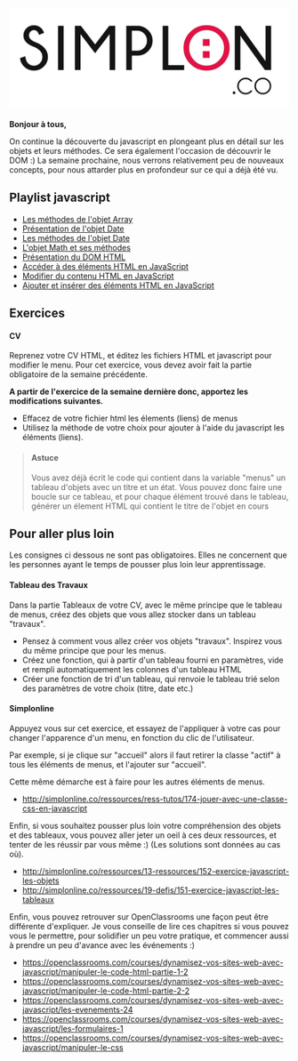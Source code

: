 ![image alt text](image_0.jpg)

**Bonjour à tous,**

On continue la découverte du javascript en plongeant plus en détail sur les objets et leurs méthodes. Ce sera également l'occasion de découvrir le DOM :) La semaine prochaine, nous verrons relativement peu de nouveaux concepts, pour nous attarder plus en profondeur sur ce qui a déjà été vu.

## Playlist javascript


* [Les méthodes de l'objet Array](https://www.youtube.com/watch?v=kNWJsWxZXis&list=PLwLsbqvBlImFB8AuT6ENIg-s87ys4yGWI&index=24)
* [Présentation de l'objet Date](https://www.youtube.com/watch?v=l7UsNg6W1rk)
* [ Les méthodes de l'objet Date](https://www.youtube.com/watch?v=RReVk5ESkkQ)
* [L'objet Math et ses méthodes](https://www.youtube.com/watch?v=GgSDt28k-ak)
* [Présentation du DOM HTML](https://www.youtube.com/watch?v=qsBX7lV60fY)
* [Accéder à des éléments HTML en JavaScript](https://www.youtube.com/watch?v=trO063YQbCs)
* [Modifier du contenu HTML en JavaScript](https://www.youtube.com/watch?v=g0YPzvGBvQk)
* [Ajouter et insérer des éléments HTML en JavaScript](https://www.youtube.com/watch?v=g8znXUnkZvc)


## Exercices

#### CV

Reprenez votre CV HTML, et éditez les fichiers HTML et javascript pour modifier le menu. Pour cet exercice, vous devez avoir fait la partie obligatoire de la semaine précédente.

**A partir de l'exercice de la semaine dernière donc, apportez les modifications suivantes.**

* Effacez de votre fichier html les élements (liens) de menus
* Utilisez la méthode de votre choix pour ajouter à l'aide du javascript les éléments (liens).

> #### Astuce
> Vous avez déjà écrit le code qui contient dans la variable "menus" un tableau d'objets avec un titre et un état. Vous pouvez donc faire une boucle sur ce tableau, et pour chaque élément trouvé dans le tableau, générer un élement HTML qui contient le titre de l'objet en cours


## Pour aller plus loin

Les consignes ci dessous ne sont pas obligatoires. Elles ne concernent que les personnes ayant le temps de pousser plus loin leur apprentissage.


#### Tableau des Travaux

Dans la partie Tableaux de votre CV, avec le même principe que le tableau de menus, créez des objets  que vous allez stocker dans un tableau "travaux".

* Pensez à comment vous allez créer vos objets "travaux". Inspirez vous du même principe que pour les menus.
* Créez une fonction, qui à partir d'un tableau fourni en paramètres, vide et rempli automatiquement les colonnes d'un tableau HTML
* Créer une fonction de tri d'un tableau, qui renvoie le tableau trié selon des paramètres de votre choix (titre, date etc.)

#### Simplonline

Appuyez vous sur cet exercice, et essayez de l'appliquer à votre cas pour changer l'apparence d'un menu, en fonction du clic de l'utilisateur.

Par exemple, si je clique sur "accueil" alors il faut retirer la classe "actif" à tous les éléments de menus, et l'ajouter sur "accueil".

Cette même démarche est à faire pour les autres éléments de menus.

* http://simplonline.co/ressources/ress-tutos/174-jouer-avec-une-classe-css-en-javascript

Enfin, si vous souhaitez pousser plus loin votre compréhension des objets et des tableaux, vous pouvez aller jeter un oeil à ces deux ressources, et tenter de les réussir par vous même :) (Les solutions sont données au cas où).

* http://simplonline.co/ressources/13-ressources/152-exercice-javascript-les-objets
* http://simplonline.co/ressources/19-defis/151-exercice-javascript-les-tableaux

Enfin, vous pouvez retrouver sur OpenClassrooms une façon peut être différente d'expliquer. Je vous conseille de lire ces chapitres si vous pouvez vous le permettre, pour solidifier un peu votre pratique, et commencer aussi à prendre un peu d'avance avec les événements :)

* https://openclassrooms.com/courses/dynamisez-vos-sites-web-avec-javascript/manipuler-le-code-html-partie-1-2
* https://openclassrooms.com/courses/dynamisez-vos-sites-web-avec-javascript/manipuler-le-code-html-partie-2-2
* https://openclassrooms.com/courses/dynamisez-vos-sites-web-avec-javascript/les-evenements-24
* https://openclassrooms.com/courses/dynamisez-vos-sites-web-avec-javascript/les-formulaires-1
* https://openclassrooms.com/courses/dynamisez-vos-sites-web-avec-javascript/manipuler-le-css
